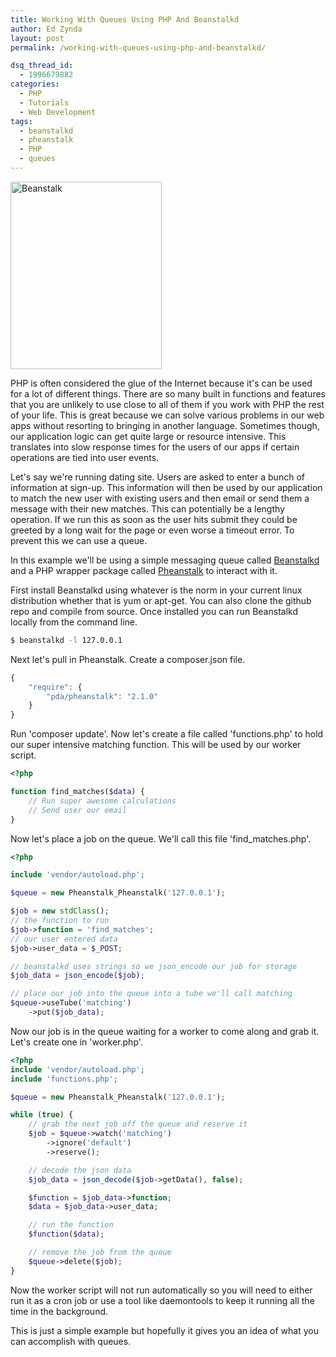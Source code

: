 ```yaml
---
title: Working With Queues Using PHP And Beanstalkd
author: Ed Zynda
layout: post
permalink: /working-with-queues-using-php-and-beanstalkd/

dsq_thread_id:
  - 1996679882
categories:
  - PHP
  - Tutorials
  - Web Development
tags:
  - beanstalkd
  - pheanstalk
  - PHP
  - queues
---
```

[<img src="http://www.edzynda.com/media/beanstalk-242x300.jpg" alt="Beanstalk" width="242" height="300" class="alignleft size-medium wp-image-578" />][1]  

PHP is often considered the glue of the Internet because it's can be used for a lot of different things. There are so many built in functions and features that you are unlikely to use close to all of them if you work with PHP the rest of your life. This is great because we can solve various problems in our web apps without resorting to bringing in another language. Sometimes though, our application logic can get quite large or resource intensive. This translates into slow response times for the users of our apps if certain operations are tied into user events.

Let's say we're running dating site. Users are asked to enter a bunch of information at sign-up. This information will then be used by our application to match the new user with existing users and then email or send them a message with their new matches. This can potentially be a lengthy operation. If we run this as soon as the user hits submit they could be greeted by a long wait for the page or even worse a timeout error. To prevent this we can use a queue.

In this example we'll be using a simple messaging queue called <a href="http://kr.github.io/beanstalkd/" title="Beanstalkd" target="_blank">Beanstalkd</a> and a PHP wrapper package called <a href="https://github.com/pda/pheanstalk/" title="Pheanstalk" target="_blank">Pheanstalk</a> to interact with it.

First install Beanstalkd using whatever is the norm in your current linux distribution whether that is yum or apt-get. You can also clone the github repo and compile from source. Once installed you can run Beanstalkd locally from the command line.

```bash
$ beanstalkd -l 127.0.0.1  
```

Next let's pull in Pheanstalk. Create a composer.json file.

```javascript  
{  
    "require": {  
        "pda/pheanstalk": "2.1.0"  
    }  
}  
```

Run 'composer update'. Now let's create a file called 'functions.php' to hold our super intensive matching function. This will be used by our worker script.

```php  
<?php 

function find_matches($data) {  
    // Run super awesome calculations  
    // Send user our email  
}  
```

Now let's place a job on the queue. We'll call this file 'find_matches.php'.

```php  
<?php 

include 'vendor/autoload.php';

$queue = new Pheanstalk_Pheanstalk('127.0.0.1');

$job = new stdClass();  
// the function to run  
$job->function = 'find_matches';  
// our user entered data  
$job->user_data = $_POST;

// beanstalkd uses strings so we json_encode our job for storage  
$job_data = json_encode($job);

// place our job into the queue into a tube we'll call matching  
$queue->useTube('matching')  
    ->put($job_data);
```

Now our job is in the queue waiting for a worker to come along and grab it. Let's create one in 'worker.php'.

```php  
<?php
include 'vendor/autoload.php';
include 'functions.php';

$queue = new Pheanstalk_Pheanstalk('127.0.0.1');

while (true) {  
    // grab the next job off the queue and reserve it  
    $job = $queue->watch('matching')  
        ->ignore('default')  
        ->reserve();

    // decode the json data  
    $job_data = json_decode($job->getData(), false);

    $function = $job_data->function;  
    $data = $job_data->user_data;

    // run the function  
    $function($data);

    // remove the job from the queue  
    $queue->delete($job);  
}  
```

Now the worker script will not run automatically so you will need to either run it as a cron job or use a tool like daemontools to keep it running all the time in the background.

This is just a simple example but hopefully it gives you an idea of what you can accomplish with queues.

 [1]: http://www.edzynda.com/media/beanstalk.jpg
